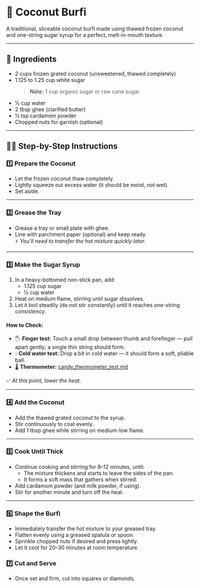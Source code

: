 # 🥥 Coconut Burfi

A traditional, sliceable coconut burfi made using thawed frozen coconut and one-string sugar syrup for a perfect, melt-in-mouth texture.

---

## 🧾 Ingredients

- 2 cups frozen grated coconut (unsweetened, thawed completely)  
- 1.125 to 1.25 cup white sugar  
  > **Note:** 1 cup organic sugar or raw cane sugar
- ½ cup water  
- 2 tbsp ghee (clarified butter)  
- ½ tsp cardamom powder
- Chopped nuts for garnish (optional)

---

## 👩‍🍳 Step-by-Step Instructions

### 1️⃣ Prepare the Coconut
- Let the frozen coconut thaw completely.  
- Lightly squeeze out excess water (it should be moist, not wet).  
- Set aside.

---

### 2️⃣ Grease the Tray
- Grease a tray or small plate with ghee.  
- Line with parchment paper (optional) and keep ready.  
⚡ *You’ll need to transfer the hot mixture quickly later.*

---

### 3️⃣ Make the Sugar Syrup
1. In a heavy-bottomed non-stick pan, add:  
   - 1.125 cup sugar  
   - ½ cup water  
2. Heat on medium flame, stirring until sugar dissolves.  
3. Let it boil steadily (do not stir constantly) until it reaches one-string consistency.

#### How to Check:
- 🖐️ **Finger test:** Touch a small drop between thumb and forefinger — pull apart gently; a single thin string should form.  
- 💧 **Cold water test:** Drop a bit in cold water — it should form a soft, pliable ball.  
- 🌡️ **Thermometer:** [candy_thermometer_test.md](candy_thermometer_test.md)

✅ *At this point, lower the heat.*

---

### 4️⃣ Add the Coconut
- Add the thawed grated coconut to the syrup.  
- Stir continuously to coat evenly.  
- Add 1 tbsp ghee while stirring on medium-low flame.

---

### 5️⃣ Cook Until Thick
- Continue cooking and stirring for 8–12 minutes, until:  
  - The mixture thickens and starts to leave the sides of the pan.  
  - It forms a soft mass that gathers when stirred.  
- Add cardamom powder (and milk powder, if using).  
- Stir for another minute and turn off the heat.

---

### 6️⃣ Shape the Burfi
- Immediately transfer the hot mixture to your greased tray.  
- Flatten evenly using a greased spatula or spoon.  
- Sprinkle chopped nuts if desired and press lightly.  
- Let it cool for 20–30 minutes at room temperature.


### 7️⃣ Cut and Serve
- Once set and firm, cut into squares or diamonds.  


